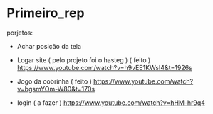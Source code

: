 # Primeiro_rep

porjetos:

- Achar posição da tela 

- Logar site ( pelo projeto foi o hasteg ) ( feito ) https://www.youtube.com/watch?v=h9vEE1KWsI4&t=1926s

-  Jogo da cobrinha ( feito ) https://www.youtube.com/watch?v=bgsmYOm-W80&t=170s

-   login ( a fazer ) https://www.youtube.com/watch?v=hHM-hr9q4 
